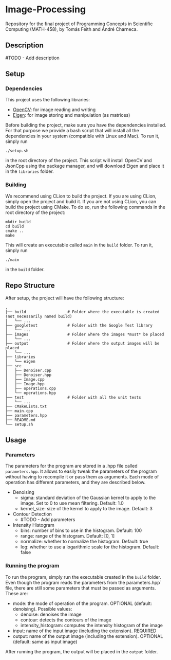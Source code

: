 # Image-Processing
Repository for the final project of Programming Concepts in Scientific Computing (MATH-458), by Tomás Feith and André Charneca.

## Description
#TODO - Add description

## Setup

### Dependencies
This project uses the following libraries:
- [OpenCV](https://opencv.org/): for image reading and writing
- [Eigen](http://eigen.tuxfamily.org): for image storing and manipulation (as matrices)

Before building the project, make sure you have the dependencies installed. For that purpose we provide a bash script
that will install all the dependencies in your system (compatible with Linux and Mac). To run it, simply run

    ./setup.sh

in the root directory of the project. This script will install OpenCV and JsonCpp using the package manager, and will
download Eigen and place it in the `libraries` folder.

### Building
We recommend using CLion to build the project. If you are using CLion, simply open the project and build it. If you are
not using CLion, you can build the project using CMake. To do so, run the following commands in the root directory of 
the project:

    mkdir build
    cd build
    cmake ..
    make

This will create an executable called `main` in the `build` folder. To run it, simply run

    ./main

in the `build` folder.

## Repo Structure

After setup, the project will have the following structure:

    .
    ├── build                  # Folder where the executable is created (not necessarily named build)
    │   └── ...
    ├── googletest             # Folder with the Google Test library
    │   └── ...
    ├── images                 # Folder where the images *must* be placed
    │   └── ...
    ├── output                 # Folder where the output images will be placed
    │   └── ...
    ├── libraries
    │   └── eigen
    ├── src
    │   ├── Denoiser.cpp
    │   ├── Denoiser.hpp
    │   ├── Image.cpp
    │   ├── Image.hpp
    │   ├── operations.cpp
    │   └── operations.hpp
    ├── test                   # Folder with all the unit tests
    │   └── ...
    ├── CMakeLists.txt
    ├── main.cpp
    ├── parameters.hpp
    ├── README.md
    └── setup.sh

## Usage

### Parameters
The parameters for the program are stored in a .hpp file called `parameters.hpp`. It allows to easily tweak the 
parameters of the program without having to recompile it or pass them as arguments. Each mode of operation has different
parameters, and they are described below.
- Denoising
  - sigma: standard deviation of the Gaussian kernel to apply to the image. Set to 0 to use mean filtering. Default: 1.0
  - kernel_size: size of the kernel to apply to the image. Default: 3
- Contour Detection
  - #TODO - Add parameters
- Intensity Histogram
  - bins: number of bins to use in the histogram. Default: 100
  - range: range of the histogram. Default: [0, 1]
  - normalize: whether to normalize the histogram. Default: true
  - log: whether to use a logarithmic scale for the histogram. Default: false

### Running the program
To run the program, simply run the executable created in the `build` folder. Even though the program reads the parameters
from the parameters.hpp` file, there are still some parameters that must be passed as arguments. These are:
- mode: the mode of operation of the program. OPTIONAL (default: denoising). Possible values:
  - denoise: denoises the image
  - contour: detects the contours of the image
  - intensity_histogram: computes the intensity histogram of the image
- input: name of the input image (including the extension). REQUIRED
- output: name of the output image (including the extension). OPTIONAL (default: same as input image)

After running the program, the output will be placed in the `output` folder.
